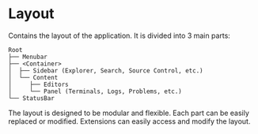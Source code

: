 # Layout

Contains the layout of the application. It is divided into 3 main parts:

```
Root
├── Menubar
├── <Container>
│  ├── Sidebar (Explorer, Search, Source Control, etc.)
│  └── Content
│     ├── Editors
│     └── Panel (Terminals, Logs, Problems, etc.)
└── StatusBar
```

The layout is designed to be modular and flexible. Each part can be easily replaced or modified.
Extensions can easily access and modify the layout.
